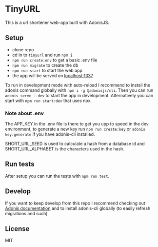 # TinyURL

This is a url shortener web-app built with AdonisJS.

## Setup

- clone repo
- cd in to `tinyurl` and run `npm i`
- `npm run create:env` to get a basic .env file
- `npm run migrate` to create the db
- `npm run start` to start the web app
- the app will be served on [localhost:1337](localhost:1337)

To run in development mode with auto-reload I recommend to install the adonis command globally with `npm i -g @adonisjs/cli`. Then you can run `adonis serve --dev` to start the app in development. Alternatively you can start with `npm run start:dev` that uses npx.

### Note about .env

The APP_KEY in the .env file is there to get you upp to speed in the dev environment, to generate a new key run `npm run create:key` or `adonis key:generate` if you have adonis-cli installed.

SHORT_URL_SEED is used to calculate a hash from a database id
and SHORT_URL_ALPHABET is the characters used in the hash.

## Run tests

After setup you can run the tests with `npm run test`.

## Develop

If you want to keep develop from this repo I recommend checking out [Adonis documentation](https://adonisjs.com/) and to install adonis-cli globally (to easily refresh migrations and such)

## License

MIT
